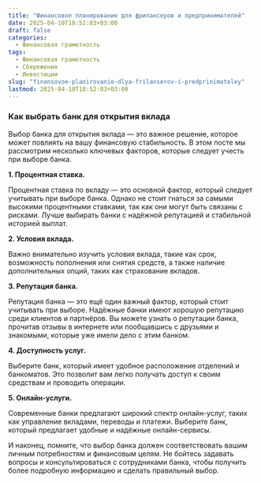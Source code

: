 ```yaml
---
title: "Финансовое планирование для фрилансеров и предпринимателей"
date: 2025-04-10T18:52:03+03:00
draft: false
categories:
  - Финансовая грамотность
tags:
  - Финансовая грамотность
  - Сбережения
  - Инвестиции
slug: "finansovoe-planirovanie-dlya-frilanserov-i-predprinimateley"
lastmod: 2025-04-10T18:52:03+03:00
---
```


### Как выбрать банк для открытия вклада

Выбор банка для открытия вклада — это важное решение, которое может повлиять на вашу финансовую стабильность. В этом посте мы рассмотрим несколько ключевых факторов, которые следует учесть при выборе банка.

**1. Процентная ставка.**

Процентная ставка по вкладу — это основной фактор, который следует учитывать при выборе банка. Однако не стоит гнаться за самыми высокими процентными ставками, так как они могут быть связаны с рисками. Лучше выбирать банки с надёжной репутацией и стабильной историей выплат.

**2. Условия вклада.**

Важно внимательно изучить условия вклада, такие как срок, возможность пополнения или снятия средств, а также наличие дополнительных опций, таких как страхование вкладов.

**3. Репутация банка.**

Репутация банка — это ещё один важный фактор, который стоит учитывать при выборе. Надёжные банки имеют хорошую репутацию среди клиентов и партнёров. Вы можете узнать о репутации банка, прочитав отзывы в интернете или пообщавшись с друзьями и знакомыми, которые уже имели дело с этим банком.

**4. Доступность услуг.**

Выберите банк, который имеет удобное расположение отделений и банкоматов. Это позволит вам легко получать доступ к своим средствам и проводить операции.

**5. Онлайн-услуги.**

Современные банки предлагают широкий спектр онлайн-услуг, таких как управление вкладами, переводы и платежи. Выберите банк, который предлагает удобные и надёжные онлайн-сервисы.

И наконец, помните, что выбор банка должен соответствовать вашим личным потребностям и финансовым целям. Не бойтесь задавать вопросы и консультироваться с сотрудниками банка, чтобы получить более подробную информацию и сделать правильный выбор.
